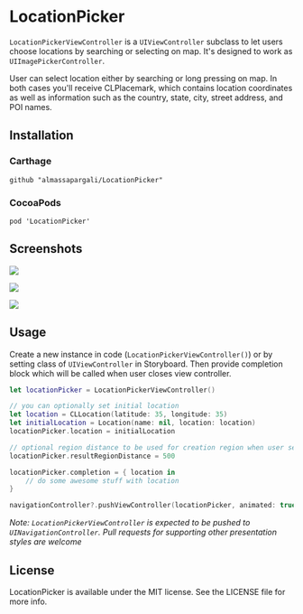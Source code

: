 # LocationPicker

`LocationPickerViewController` is a `UIViewController` subclass to let users choose locations by searching or selecting on map.
It's designed to work as `UIImagePickerController`.

User can select location either by searching or long pressing on map. In both cases you'll receive CLPlacemark, which contains location coordinates as well as information such as the country, state, city, street address, and POI names.

## Installation

### Carthage

```
github "almassapargali/LocationPicker"
```

### CocoaPods

```
pod 'LocationPicker'
```

## Screenshots

![](https://raw.githubusercontent.com/almassapargali/LocationPicker/master/Screenshots/screen1.jpg)

![](https://raw.githubusercontent.com/almassapargali/LocationPicker/master/Screenshots/screen2.jpg)

![](https://raw.githubusercontent.com/almassapargali/LocationPicker/master/Screenshots/screen3.jpg)

## Usage

Create a new instance in code (`LocationPickerViewController()`) or by setting class of `UIViewController` in Storyboard.
Then provide completion block which will be called when user closes view controller.

```swift
let locationPicker = LocationPickerViewController()

// you can optionally set initial location
let location = CLLocation(latitude: 35, longitude: 35)
let initialLocation = Location(name: nil, location: location)
locationPicker.location = initialLocation

// optional region distance to be used for creation region when user selects place from search results (defaults to 600)
locationPicker.resultRegionDistance = 500

locationPicker.completion = { location in
    // do some awesome stuff with location
}

navigationController?.pushViewController(locationPicker, animated: true)
```

*Note: `LocationPickerViewController` is expected to be pushed to `UINavigationController`. Pull requests for supporting other presentation styles are welcome*

## License

LocationPicker is available under the MIT license. See the LICENSE file for more info.
